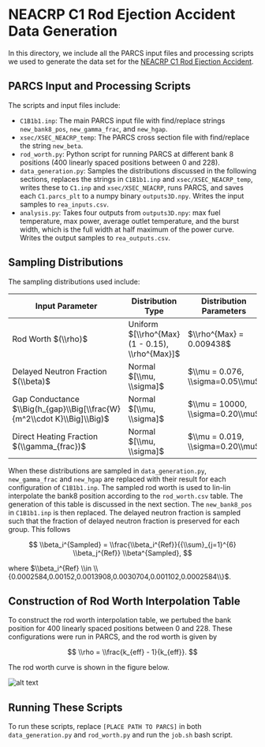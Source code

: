 # NEACRP C1 Rod Ejection Accident Data Generation

In this directory, we include all the PARCS input files and processing scripts we used to generate the data set for the [NEACRP C1 Rod Ejection Accident](https://pymaise.readthedocs.io/en/latest/benchmarks/rod_ejection.html).

## PARCS Input and Processing Scripts

The scripts and input files include:

- `C1B1b1.inp`: The main PARCS input file with find/replace strings `new_bank8_pos`, `new_gamma_frac`, and `new_hgap`.
- `xsec/XSEC_NEACRP_temp`: The PARCS cross section file with find/replace the string `new_beta`.
- `rod_worth.py`: Python script for running PARCS at different bank 8 positions (400 linearly spaced positions between 0 and 228).
- `data_generation.py`: Samples the distributions discussed in the following sections, replaces the strings in `C1B1b1.inp` and `xsec/XSEC_NEACRP_temp`, writes these to `C1.inp` and `xsec/XSEC_NEACRP`, runs PARCS, and saves each `C1.parcs_plt` to a numpy binary `outputs3D.npy`. Writes the input samples to `rea_inputs.csv`.
- `analysis.py`: Takes four outputs from `outputs3D.npy`: max fuel temperature, max power, average outlet temperature, and the burst width, which is the full width at half maximum of the power curve. Writes the output samples to `rea_outputs.csv`.

## Sampling Distributions

The sampling distributions used include:

| Input Parameter | Distribution Type | Distribution Parameters
| ---| ---| ---|
| Rod Worth $(\\rho)$ | Uniform $[\\rho^{Max}(1 - 0.15), \\rho^{Max}]$ | $\\rho^{Max} = 0.009438$|
| Delayed Neutron Fraction $(\\beta)$ | Normal $[\\mu, \\sigma]$ | $\\mu = 0.076, \\sigma=0.05\\mu$|
| Gap Conductance $\\Big(h_{gap}\\Big[\\frac{W}{m^2\\cdot K}\\Big]\\Big)$ | Normal $[\\mu, \\sigma]$ | $\\mu = 10000, \\sigma=0.20\\mu$|
| Direct Heating Fraction $(\\gamma_{frac})$ | Normal $[\\mu, \\sigma]$ | $\\mu = 0.019, \\sigma=0.20\\mu$|

When these distributions are sampled in `data_generation.py`, `new_gamma_frac` and `new_hgap` are replaced with their result for each configuration of `C1B1b1.inp`. The sampled rod worth is used to lin-lin interpolate the bank8 position according to the `rod_worth.csv` table. The generation of this table is discussed in the next section. The `new_bank8_pos` in `C1B1b1.inp` is then replaced. The delayed neutron fraction is sampled such that the fraction of delayed neutron fraction is preserved for each group. This follows

$$
\\beta_i^{Sampled} = \\frac{\\beta_i^{Ref}}{{\\sum}_{j=1}^{6} \\beta_j^{Ref}} \\beta^{Sampled},
$$

where $\\beta_i^{Ref} \\in \\{0.0002584,0.00152,0.0013908,0.0030704,0.001102,0.0002584\\}$.

## Construction of Rod Worth Interpolation Table

To construct the rod worth interpolation table, we pertubed the bank position for 400 linearly spaced positions between 0 and 228. These configurations were run in PARCS, and the rod worth is given by

$$
\\rho = \\frac{k_{eff} - 1}{k_{eff}}.
$$

The rod worth curve is shown in the figure below.

![alt text](https://github.com/myerspat/pyMAISE/blob/develop/scripts/neacrp_c1_rea/rod_worth.png)

## Running These Scripts

To run these scripts, replace `[PLACE PATH TO PARCS]` in both `data_generation.py` and `rod_worth.py` and run the `job.sh` bash script.
